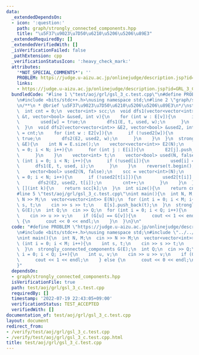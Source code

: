 ```yaml
---
data:
  _extendedDependsOn:
  - icon: ':question:'
    path: graph/strongly_connected_components.hpp
    title: "\u5F37\u9023\u7D50\u6210\u5206\u5206\u89E3"
  _extendedRequiredBy: []
  _extendedVerifiedWith: []
  _isVerificationFailed: false
  _pathExtension: cpp
  _verificationStatusIcon: ':heavy_check_mark:'
  attributes:
    '*NOT_SPECIAL_COMMENTS*': ''
    PROBLEM: https://judge.u-aizu.ac.jp/onlinejudge/description.jsp?id=GRL_3_C
    links:
    - https://judge.u-aizu.ac.jp/onlinejudge/description.jsp?id=GRL_3_C
  bundledCode: "#line 1 \"test/aoj/grl/gsl_3_c.test.cpp\"\n#define PROBLEM \"https://judge.u-aizu.ac.jp/onlinejudge/description.jsp?id=GRL_3_C\"\
    \n#include <bits/stdc++.h>\nusing namespace std;\n#line 2 \"graph/strongly_connected_components.hpp\"\
    \n/**\n * @brief \u5F37\u9023\u7D50\u6210\u5206\u5206\u89E3\n*/\nstruct strongly_connected_components{\n\
    \  int cnt = 0;\n  vector<int> scc;\n  void dfs1(vector<vector<int>> &E, vector<int>\
    \ &t, vector<bool> &used, int v){\n    for (int w : E[v]){\n      if (!used[w]){\n\
    \        used[w] = true;\n        dfs1(E, t, used, w);\n      }\n    }\n    t.push_back(v);\n\
    \  }\n  void dfs2(vector<vector<int>> &E2, vector<bool> &used2, int v){\n    scc[v]\
    \ = cnt;\n    for (int w : E2[v]){\n      if (!used2[w]){\n        used2[w] =\
    \ true;\n        dfs2(E2, used2, w);\n      }\n    }\n  }\n  strongly_connected_components(vector<vector<int>>\
    \ &E){\n    int N = E.size();\n    vector<vector<int>> E2(N);\n    for (int i\
    \ = 0; i < N; i++){\n      for (int j : E[i]){\n        E2[j].push_back(i);\n\
    \      }\n    }\n    vector<int> t;\n    vector<bool> used(N, false);\n    for\
    \ (int i = 0; i < N; i++){\n      if (!used[i]){\n        used[i] = true;\n  \
    \      dfs1(E, t, used, i);\n      }\n    }\n    reverse(t.begin(), t.end());\n\
    \    vector<bool> used2(N, false);\n    scc = vector<int>(N);\n    for (int i\
    \ = 0; i < N; i++){\n      if (!used2[t[i]]){\n        used2[t[i]] = true;\n \
    \       dfs2(E2, used2, t[i]);\n        cnt++;\n      }\n    }\n  }\n  int operator\
    \ [](int k){\n    return scc[k];\n  }\n  int size(){\n    return cnt;\n  }\n};\n\
    #line 5 \"test/aoj/grl/gsl_3_c.test.cpp\"\nint main(){\n  int N, M;\n  cin >>\
    \ N >> M;\n  vector<vector<int>> E(N);\n  for (int i = 0; i < M; i++){\n    int\
    \ s, t;\n    cin >> s >> t;\n    E[s].push_back(t);\n  }\n  strongly_connected_components\
    \ G(E);\n  int Q;\n  cin >> Q;\n  for (int i = 0; i < Q; i++){\n    int u, v;\n\
    \    cin >> u >> v;\n    if (G[u] == G[v]){\n      cout << 1 << endl;\n    } else\
    \ {\n      cout << 0 << endl;\n    }\n  }\n}\n"
  code: "#define PROBLEM \"https://judge.u-aizu.ac.jp/onlinejudge/description.jsp?id=GRL_3_C\"\
    \n#include <bits/stdc++.h>\nusing namespace std;\n#include \"../../../graph/strongly_connected_components.hpp\"\
    \nint main(){\n  int N, M;\n  cin >> N >> M;\n  vector<vector<int>> E(N);\n  for\
    \ (int i = 0; i < M; i++){\n    int s, t;\n    cin >> s >> t;\n    E[s].push_back(t);\n\
    \  }\n  strongly_connected_components G(E);\n  int Q;\n  cin >> Q;\n  for (int\
    \ i = 0; i < Q; i++){\n    int u, v;\n    cin >> u >> v;\n    if (G[u] == G[v]){\n\
    \      cout << 1 << endl;\n    } else {\n      cout << 0 << endl;\n    }\n  }\n\
    }"
  dependsOn:
  - graph/strongly_connected_components.hpp
  isVerificationFile: true
  path: test/aoj/grl/gsl_3_c.test.cpp
  requiredBy: []
  timestamp: '2022-07-19 22:43:05+09:00'
  verificationStatus: TEST_ACCEPTED
  verifiedWith: []
documentation_of: test/aoj/grl/gsl_3_c.test.cpp
layout: document
redirect_from:
- /verify/test/aoj/grl/gsl_3_c.test.cpp
- /verify/test/aoj/grl/gsl_3_c.test.cpp.html
title: test/aoj/grl/gsl_3_c.test.cpp
---
```

